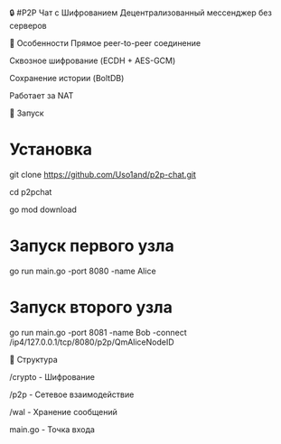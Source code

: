 🔒 #P2P Чат с Шифрованием
Децентрализованный мессенджер без серверов


📌 Особенности
Прямое peer-to-peer соединение

Сквозное шифрование (ECDH + AES-GCM)

Сохранение истории (BoltDB)

Работает за NAT

🚀 Запуск
# Установка
git clone https://github.com/Uso1and/p2p-chat.git

cd p2pchat

go mod download


# Запуск первого узла

go run main.go -port 8080 -name Alice

# Запуск второго узла

go run main.go -port 8081 -name Bob -connect /ip4/127.0.0.1/tcp/8080/p2p/QmAliceNodeID

📂 Структура

/crypto   - Шифрование

/p2p      - Сетевое взаимодействие

/wal      - Хранение сообщений

main.go   - Точка входа
